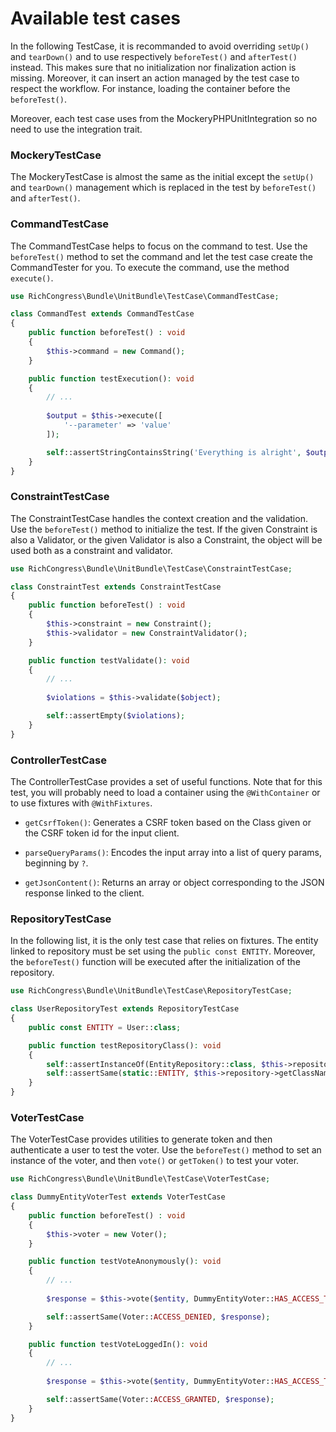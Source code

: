 # Available test cases

In the following TestCase, it is recommanded to avoid overriding `setUp()` and `tearDown()` and to use respectively `beforeTest()` and `afterTest()` instead. This makes sure that no initialization nor finalization action is missing. Moreover, it can insert an action managed by the test case to respect the workflow. For instance, loading the container before the `beforeTest()`.

Moreover, each test case uses from the MockeryPHPUnitIntegration so no need to use the integration trait.


### MockeryTestCase

The MockeryTestCase is almost the same as the initial except the `setUp()` and `tearDown()` management which is replaced in the test by `beforeTest()` and `afterTest()`.


### CommandTestCase

The CommandTestCase helps to focus on the command to test. Use the `beforeTest()` method to set the command and let the test case create the CommandTester for you. To execute the command, use the method `execute()`.

```php
use RichCongress\Bundle\UnitBundle\TestCase\CommandTestCase;

class CommandTest extends CommandTestCase
{
    public function beforeTest() : void
    {
        $this->command = new Command();
    }

    public function testExecution(): void
    {
        // ...
    
        $output = $this->execute([
            '--parameter' => 'value'
        ]);

        self::assertStringContainsString('Everything is alright', $output);
    }
}
```


### ConstraintTestCase

The ConstraintTestCase handles the context creation and the validation. Use the `beforeTest()` method to initialize the test. If the given Constraint is also a Validator, or the given Validator is also a Constraint, the object will be used both as a constraint and validator.

```php
use RichCongress\Bundle\UnitBundle\TestCase\ConstraintTestCase;

class ConstraintTest extends ConstraintTestCase
{
    public function beforeTest() : void
    {
        $this->constraint = new Constraint();
        $this->validator = new ConstraintValidator();
    }

    public function testValidate(): void
    {
        // ...
    
        $violations = $this->validate($object);

        self::assertEmpty($violations);
    }
}
```


### ControllerTestCase

The ControllerTestCase provides a set of useful functions. Note that for this test, you will probably need to load a container using the `@WithContainer` or to use fixtures with `@WithFixtures`.

- `getCsrfToken()`: Generates a CSRF token based on the Class given or the CSRF token id for the input client.

- `parseQueryParams()`: Encodes the input array into a list of query params, beginning by `?`.

- `getJsonContent()`: Returns an array or object corresponding to the JSON response linked to the client.


### RepositoryTestCase

In the following list, it is the only test case that relies on fixtures. The entity linked to repository must be set using the `public const ENTITY`. Moreover, the `beforeTest()` function will be executed after the initialization of the repository.

```php
use RichCongress\Bundle\UnitBundle\TestCase\RepositoryTestCase;

class UserRepositoryTest extends RepositoryTestCase
{
    public const ENTITY = User::class;

    public function testRepositoryClass(): void
    {
        self::assertInstanceOf(EntityRepository::class, $this->repository);
        self::assertSame(static::ENTITY, $this->repository->getClassName());
    }
}
```


### VoterTestCase

The VoterTestCase provides utilities to generate token and then authenticate a user to test the voter. Use the `beforeTest()` method to set an instance of the voter, and then `vote()` or `getToken()` to test your voter.

```php
use RichCongress\Bundle\UnitBundle\TestCase\VoterTestCase;

class DummyEntityVoterTest extends VoterTestCase
{
    public function beforeTest() : void
    {
        $this->voter = new Voter();
    }

    public function testVoteAnonymously(): void
    {
        // ...
    
        $response = $this->vote($entity, DummyEntityVoter::HAS_ACCESS_TO_ENTITY);

        self::assertSame(Voter::ACCESS_DENIED, $response);
    }

    public function testVoteLoggedIn(): void
    {
        // ...
    
        $response = $this->vote($entity, DummyEntityVoter::HAS_ACCESS_TO_ENTITY, $user);

        self::assertSame(Voter::ACCESS_GRANTED, $response);
    }
}
```



